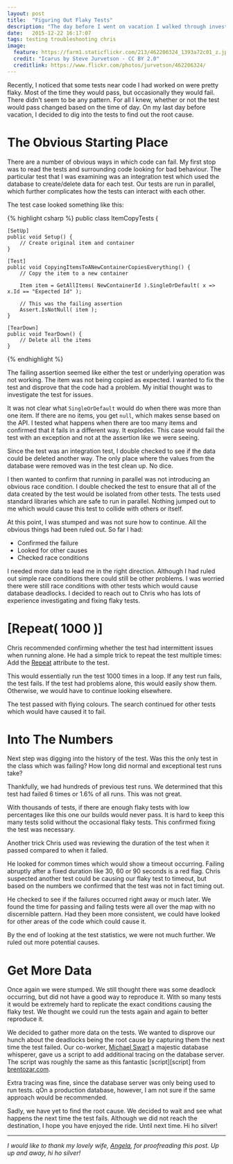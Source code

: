 ```yaml
---
layout: post
title:  "Figuring Out Flaky Tests"
description: "The day before I went on vacation I walked through investigating issues I was having with a flaky test. We looked at isolating the test, looking at the timing and getting better information."
date:   2015-12-22 16:17:07
tags: testing troubleshooting chris
image:
  feature: https://farm1.staticflickr.com/213/462206324_1393a72c01_z.jpg
  credit: "Icarus by Steve Jurvetson - CC BY 2.0"
  creditlink: https://www.flickr.com/photos/jurvetson/462206324/
---
```


Recently, I noticed that some tests near code I had worked on were pretty
flaky. Most of the time they would pass, but occasionally they would fail. There
didn't seem to be any pattern. For all I knew, whether or not the test would pass
changed based on the time of day. On my last day before vacation, I decided to dig
into the tests to find out the root cause.

The Obvious Starting Place
===============================================================================

There are a number of obvious ways in which code can fail. My first stop was to read
the tests and surrounding code looking for bad behaviour. The particular test that I was examining was an
integration test which used the database to create/delete data for each test. Our
tests are run in parallel, which further complicates how the tests can interact with
each other.

The test case looked something like this:

{% highlight csharp %}
public class ItemCopyTests {
	
	[SetUp]
	public void Setup() {
		// Create original item and container
	}

	[Test]
	public void CopyingItemsToANewContainerCopiesEverything() {
		// Copy the item to a new container

		Item item = GetAllItems( NewContainerId ).SingleOrDefault( x => x.Id == "Expected Id" );

		// This was the failing assertion
		Assert.IsNotNull( item );
	}

	[TearDown]
	public void TearDown() {
		// Delete all the items
	}
{% endhighlight %}

The failing assertion seemed like either the test or underlying operation was not
working. The item was not being copied as expected. I wanted to fix the test and
disprove that the code had a problem. My initial thought was to investigate the test
for issues.

It was not clear what ``SingleOrDefault`` would do when there was more than one item.
If there are no items, you get ``null``, which makes sense based on the API. I tested
what happens when there are too many items and confirmed that it fails in a different
way. It explodes. This case would fail the test with an exception and not at the
assertion like we were seeing.

Since the test was an integration test, I double checked to see if the data could be
deleted another way. The only place where the values from the database were removed
was in the test clean up. No dice.

I then wanted to confirm that running in parallel was not introducing an obvious race
condition. I double checked the test to ensure that all of the data created by the test would
be isolated from other tests. The tests used standard libraries which are safe to
run in parallel. Nothing jumped out to me which would cause this test to
collide with others or itself.

At this point, I was stumped and was not sure how to continue. All the obvious
things had been ruled out. So far I had:

* Confirmed the failure
* Looked for other causes
* Checked race conditions

I needed more data to lead me in the right direction. Although I had ruled out
simple race conditions there could still be other problems. I was worried there
were still race conditions with other tests which would cause database
deadlocks. I decided to reach out to Chris who has lots of experience
investigating and fixing flaky tests.

[Repeat( 1000 )]
===============================================================================

Chris recommended confirming whether the test had intermittent issues when running
alone. He had a simple trick to repeat the test multiple times: Add the
[Repeat][repeat] attribute to the test.

This would essentially run the test 1000 times in a loop. If any test run fails,
the test fails. If the test had problems alone, this would easily show them.
Otherwise, we would have to continue looking elsewhere.

The test passed with flying colours. The search continued for other tests which
would have caused it to fail.

Into The Numbers
===============================================================================

Next step was digging into the history of the test. Was this the only test in
the class which was failing? How long did normal and exceptional test runs take?

Thankfully, we had hundreds of previous test runs. We determined that this test had
failed 6 times or 1.6% of all runs. This was not great.

With thousands of tests, if there are enough flaky tests with low percentages
like this one our builds
would never pass. It is hard to keep this many tests solid without the
occasional flaky tests. This confirmed fixing the test was necessary.

Another trick Chris used was reviewing the duration of the test when it
passed compared to when it failed.

He looked for common times which would show a timeout occurring. Failing
abruptly after a fixed duration like 30, 60 or 90 seconds is a red flag.
Chris suspected another test could be causing our flaky test to timeout,
but based on the numbers we confirmed that the test was not in fact timing out.

He checked to see if the failures occurred right away or much later. We found
the time for passing and failing tests were all over the map with no
discernible pattern. Had they been more consistent, we could have looked for
other areas of the code which could cause it.

By the end of looking at the test statistics, we were not much further. We ruled
out more potential causes.

Get More Data
===============================================================================

Once again we were stumped. We still thought there was some deadlock occurring,
but did not have a good way to reproduce it. With so many tests it would be
extremely hard to replicate the exact conditions causing the flaky test. We
thought we could run the tests again and again to better reproduce it.

We decided to gather more data on the tests. We wanted to disprove our hunch
about the deadlocks being the root cause by capturing them the next time the test failed.
Our co-worker, [Michael Swart][swart] a majestic database whisperer, gave us a
script to add additional tracing on the database server. The script was roughly the
same as this fantastic [script][script] from [brentozar.com][blocked].

Extra tracing was fine, since the database server was only being used to run tests.
 qOn a production database, however, I am not sure if the same approach would be recommended.

Sadly, we have yet to find the root cause. We decided to wait and see what
happens the next time the test fails. Although we did not reach the destination,
I hope you have enjoyed the ride. Until next time. Hi ho silver!

<hr />

*I would like to thank my lovely wife, [Angela][ange], for proofreading this post.
Up up and away, hi ho silver!*

[repeat]: http://www.nunit.org/index.php?p=repeat&r=2.6
[swart]: http://michaeljswart.com
[blocked]: http://www.brentozar.com/archive/2014/03/extended-events-doesnt-hard/
[ange]: http://macangela.tumblr.com
